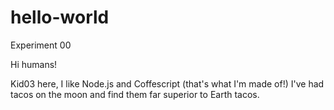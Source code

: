 # hello-world
Experiment 00

Hi humans!

Kid03 here, I like Node.js and Coffescript (that's what I'm made of!)
I've had tacos on the moon and find them far superior to Earth tacos.
